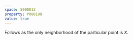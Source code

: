 ```yaml
---
space: S000013
property: P000198
value: true
---
```


Follows as the only neighborhood of the particular point is $X$.